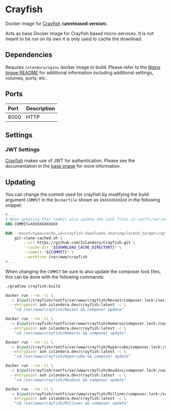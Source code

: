 # Crayfish

Docker image for [Crayfish] (**unreleased version**).

Acts as base Docker image for Crayfish based micro-services. It is not meant to
be run on its own it is only used to cache the download.

## Dependencies

Requires `islandora/nginx` docker image to build. Please refer to the
[Nginx Image README](../nginx/README.md) for additional information including
additional settings, volumes, ports, etc.

## Ports

| Port | Description |
| :--- | :---------- |
| 8000 | HTTP        |

## Settings

### JWT Settings

[Crayfish] makes use of JWT for authentication. Please see the documentation in
the [base image] for more information.

## Updating

You can change the commit used for crayfish by modifying the build argument
`COMMIT` in the `Dockerfile` shown as `XXXXXXXXXXXX` in the following snippet:

```Dockerfile
#...
# When updating this commit also update the lock files in rootfs/var/www/crayfish.
ARG COMMIT=XXXXXXXXXXXX

RUN --mount=type=cache,id=crayfish-downloads,sharing=locked,target=/opt/downloads \
    git-clone-cached.sh \
        --url https://github.com/Islandora/Crayfish.git \
        --cache-dir "${DOWNLOAD_CACHE_DIRECTORY}" \
        --commit "${COMMIT}" \
        --worktree /var/www/crayfish
#...
```

When changing the `COMMIT` be sure to also update the composer lock files, this
can be done with the following commands:

```bash
./gradlew crayfish:build

docker run --rm -ti \
  -v $(pwd)/crayfish/rootfs/var/www/crayfish/Recast/composer.lock:/var/www/crayfish/Recast/composer.lock \
  --entrypoint ash islandora.dev/crayfish:latest -c \
    "cd /var/www/crayfish/Recast && composer update"

docker run --rm -ti \
  -v $(pwd)/crayfish/rootfs/var/www/crayfish/Homarus/composer.lock:/var/www/crayfish/Homarus/composer.lock \
  --entrypoint ash islandora.dev/crayfish:latest -c \
    "cd /var/www/crayfish/Homarus && composer update"

docker run --rm -ti \
  -v $(pwd)/crayfish/rootfs/var/www/crayfish/Hypercube/composer.lock:/var/www/crayfish/Hypercube/composer.lock \
  --entrypoint ash islandora.dev/crayfish:latest -c \
    "cd /var/www/crayfish/Hypercube && composer update"

docker run --rm -ti \
  -v $(pwd)/crayfish/rootfs/var/www/crayfish/Houdini/composer.lock:/var/www/crayfish/Houdini/composer.lock \
  --entrypoint ash islandora.dev/crayfish:latest -c \
    "cd /var/www/crayfish/Houdini && composer update"

docker run --rm -ti \
  -v $(pwd)/crayfish/rootfs/var/www/crayfish/Milliner/composer.lock:/var/www/crayfish/Milliner/composer.lock \
  --entrypoint ash islandora.dev/crayfish:latest -c \
    "cd /var/www/crayfish/Milliner && composer update"
```

[base image]: ../base/README.md
[nginx image]: ../nginx/README.md
[Crayfish]: https://github.com/Islandora/Crayfish/tree/main
